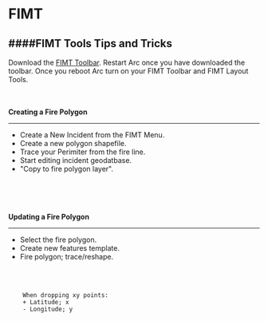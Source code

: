 FIMT
====

####FIMT Tools Tips and Tricks
---
Download the [FIMT Toolbar](http://gacc.nifc.gov/rmcc/fire_incident/). Restart Arc once you have downloaded the toolbar. Once you reboot Arc turn on your FIMT Toolbar and FIMT Layout Tools. 
<br>
<br>
<br>


<b>Creating a Fire Polygon</b>
___
- Create a New Incident from the FIMT Menu.
- Create a new polygon shapefile.
- Trace your Perimiter from the fire line. 
- Start editing incident geodatbase. 
- "Copy to fire polygon layer".
<br>
<br>
<br>

<b>Updating a Fire Polygon</b>
___
- Select the fire polygon.
- Create new features template. 
- Fire polygon; trace/reshape.
<br>
<br>


		When dropping xy points:
		+ Latitude; x
		- Longitude; y

